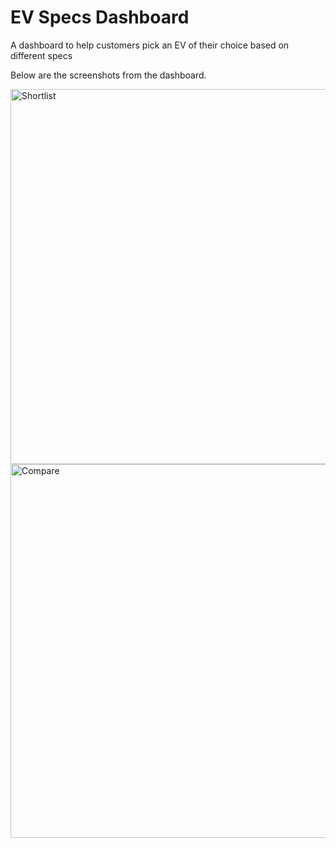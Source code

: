 # EV Specs Dashboard
A dashboard to help customers pick an EV of their choice based on different specs

Below are the screenshots from the dashboard.

<img width="600" alt="Shortlist" src="https://github.com/user-attachments/assets/51c66327-76b2-4143-a8af-493619c36ad0" />

<img width="598" alt="Compare" src="https://github.com/user-attachments/assets/6de8a847-1fd4-44ab-b5bb-bde0e5aa59a9" />


